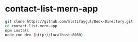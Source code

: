 # contact-list-mern-app

```bash
git clone https://github.com/mlatifaygul/Book-Directory.git
cd contact-list-mern-app
npm install
node run dev (http://localhost:8080).
```
